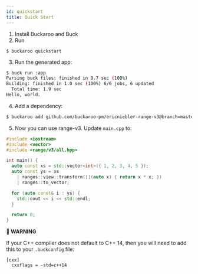 ```yaml
---
id: quickstart
title: Quick Start
---
```


 1. Install Buckaroo and Buck
 2. Run 
 
```
$ buckaroo quickstart
```

 3. Run the generated app:

```bash
$ buck run :app
Parsing buck files: finished in 0.7 sec (100%)
Building: finished in 1.0 sec (100%) 6/6 jobs, 6 updated
  Total time: 1.9 sec
Hello, world.
```

 4. Add a dependency:

```bash
$ buckaroo add github.com/buckaroo-pm/ericniebler-range-v3@branch=master
```

 5. Now you can use range-v3. Update `main.cpp` to:

```cpp
#include <iostream>
#include <vector>
#include <range/v3/all.hpp>

int main() {
  auto const xs = std::vector<int>({ 1, 2, 3, 4, 5 });
  auto const ys = xs
    | ranges::view::transform([](auto x) { return x * x; })
    | ranges::to_vector;

  for (auto const& i : ys) {
    std::cout << i << std::endl;
  }

  return 0;
}
```


**🚨 WARNING**

If your C++ compiler does not default to C++ 14, then you will need to add this to your `.buckconfig` file: 

```buck
[cxx]
  cxxflags = -std=c++14
```